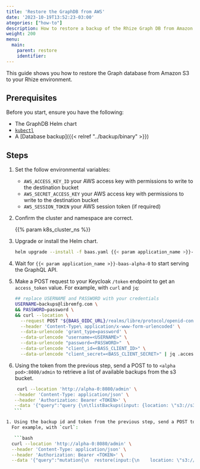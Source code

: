 ```yaml
---
title: 'Restore the GraphDB from AWS'
date: '2023-10-19T13:52:23-03:00'
ategories: ["how-to"]
description: How to restore a backup of the Rhize Graph DB from Amazon S3.
weight: 200
menu:
  main:
    parent: restore
    identifier:
---
```


This guide shows you how to restore the Graph database from Amazon S3 to your Rhize environment.

## Prerequisites

Before you start, ensure you have the following:

- The GraphDB Helm chart
- [`kubectl`](https://kubernetes.io/docs/tasks/tools/)
- A [Database backup]({{< relref "../backup/binary" >}})

## Steps

<!-- if procedure is very long, consider using h3s -->

1. Set the follow environmental variables:
   - `AWS_ACCESS_KEY_ID` your AWS access key with permissions to write to the destination bucket
   - `AWS_SECRET_ACCESS_KEY` your AWS access key with permissions to write to the destination bucket
   - `AWS_SESSION_TOKEN` your AWS session token (if required)

1. Confirm the cluster and namespace are correct.

    {{% param k8s_cluster_ns %}}

1. Upgrade or install the Helm chart.

    ```bash
    helm upgrade --install -f baas.yaml {{< param application_name >}}-baas {{< param application_name >}}/baas -n {{< param application_name >}}
    ```

1. Wait for `{{< param application_name >}}-baas-alpha-0` to start serving the GraphQL API.

1.  Make a POST request to your Keycloak `/token` endpoint to get an `access_token` value.
    For example, with `curl` and `jq`:

    ```bash
    ## replace USERNAME and PASSWORD with your credentials
    USERNAME=backups@libremfg.com \
    && PASSWORD=password \
    && curl --location \
      --request POST "${BAAS_OIDC_URL}/realms/libre/protocol/openid-connect/token" \
      --header 'Content-Type\ application/x-www-form-urlencoded' \
      --data-urlencode 'grant_type=password' \
      --data-urlencode "username=<USERNAME>" \
      --data-urlencode "password=<PASSWORD>"  \
      --data-urlencode "client_id=<BASS_CLIENT_ID>" \
      --data-urlencode "client_secret=<BASS_CLIENT_SECRET>" | jq .access_token
    ```

1. Using the token from the previous step, send a POST to to `<alpha pod>:8080/admin` to retrieve a list of available backups from the s3 bucket.

 ```bash
     curl --location 'http://alpha-0:8080/admin' \
    --header 'Content-Type: application/json' \
    --header 'Authorization: Bearer <TOKEN>' \
    --data '{"query":"query {\n\tlistBackups(input: {location: \"s3://s3.<AWS-REGION>.amazonaws.com/<AWS-BUCKET-NAME>\"}) {\n\t\tbackupId\n\t\tbackupNum\n\t\tencrypted\n\t\tpath\n\t\tsince\n\t\ttype\n        readTs\n\t}\n}","variables":{}}'
    ```

1. Using the backup id and token from the previous step, send a POST to `<alpha pod>:8080/admin` to start the restore from the s3 bucket to the alpha node.
   For example, with `curl`:

    ```bash
   curl --location 'http://alpha-0:8080/admin' \
   --header 'Content-Type: application/json' \
   --header 'Authorization: Bearer <TOKEN>' \
   --data '{"query":"mutation{\n  restore(input:{\n    location: \"s3://s3.<AWS-REGION>.amazonaws.com/<AWS-BUCKET-NAME>\",\n    backupId: \"<BACKUP_ID>\"\n  }){\n    message\n    code\n  }\n}","variables":{}}'
   ```
